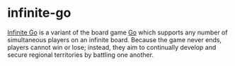 # infinite-go

[Infinite Go](http://infinite-go.com) is a variant of the board game [Go](https://en.wikipedia.org/wiki/Go_(game)) which supports any number of simultaneous players on an infinite board. Because the game never ends, players cannot win or lose; instead, they aim to continually develop and secure regional territories by battling one another.
